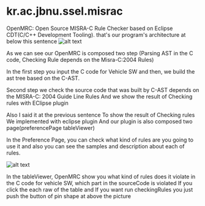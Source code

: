 # kr.ac.jbnu.ssel.misrac
OpenMRC: Open Source MISRA-C Rule Checker based on Eclipse CDT(C/C++ Development Tooling).
that's our program's architecture at below this sentence
![alt text](https://github.com/stkim123/kr.ac.jbnu.ssel.misrac/blob/master/ScreenShot1.PNG)

As we can see our OpenMRC is composed two step (Parsing AST in the C code, Checking Rule depends on the Misra-C:2004 Rules)

In the first step you input the C code for Vehicle SW and then, we build the ast tree based on the C-AST.

Second step we check the source code that was built by C-AST depends on the MISRA-C: 2004 Guide Line Rules
And we show the result of Checking rules with EClipse plugin

Also I said it at the previous sentence To show the result of Checking rules We implemented with eclipse plugin
And our plugin is also composed two page(preferencePage tableViewer)

In the Preference Page, you can check what kind of rules are you going to use it and also you can see the samples and description about each of rules.

![alt text](https://github.com/stkim123/kr.ac.jbnu.ssel.misrac/blob/master/ScreenShot2%20.PNG)

In the tableViewer, OpenMRC show you what kind of rules does it violate in the C code for vehicle SW, which part in the sourceCode is violated If you click the each raw of the table and If you want run checkingRules you just push the button of pin shape at above the picture
